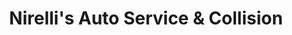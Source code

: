 ---
title: "Nirelli's Auto Service & Collision"
url: /buffalo/nirellis-auto-service-und-collision/
shop: Autowerkstatt
---
